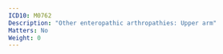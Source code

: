 ```yaml
---
ICD10: M0762
Description: "Other enteropathic arthropathies: Upper arm"
Matters: No
Weight: 0
---
```


